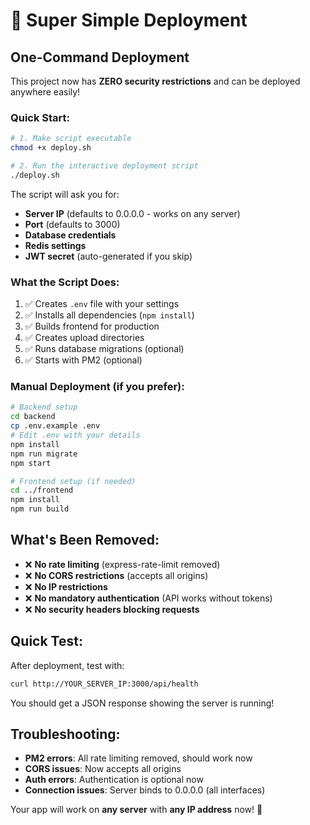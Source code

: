 # 🚀 Super Simple Deployment

## One-Command Deployment

This project now has **ZERO security restrictions** and can be deployed anywhere easily!

### Quick Start:

```bash
# 1. Make script executable
chmod +x deploy.sh

# 2. Run the interactive deployment script
./deploy.sh
```

The script will ask you for:
- **Server IP** (defaults to 0.0.0.0 - works on any server)
- **Port** (defaults to 3000)
- **Database credentials**
- **Redis settings**
- **JWT secret** (auto-generated if you skip)

### What the Script Does:
1. ✅ Creates `.env` file with your settings
2. ✅ Installs all dependencies (`npm install`)
3. ✅ Builds frontend for production
4. ✅ Creates upload directories
5. ✅ Runs database migrations (optional)
6. ✅ Starts with PM2 (optional)

### Manual Deployment (if you prefer):

```bash
# Backend setup
cd backend
cp .env.example .env
# Edit .env with your details
npm install
npm run migrate
npm start

# Frontend setup (if needed)
cd ../frontend
npm install
npm run build
```

## What's Been Removed:
- ❌ **No rate limiting** (express-rate-limit removed)
- ❌ **No CORS restrictions** (accepts all origins)
- ❌ **No IP restrictions** 
- ❌ **No mandatory authentication** (API works without tokens)
- ❌ **No security headers blocking requests**

## Quick Test:
After deployment, test with:
```bash
curl http://YOUR_SERVER_IP:3000/api/health
```

You should get a JSON response showing the server is running!

## Troubleshooting:
- **PM2 errors**: All rate limiting removed, should work now
- **CORS issues**: Now accepts all origins
- **Auth errors**: Authentication is optional now
- **Connection issues**: Server binds to 0.0.0.0 (all interfaces)

Your app will work on **any server** with **any IP address** now! 🎉
